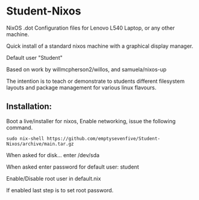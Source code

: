 # Student-Nixos
NixOS .dot Configuration files for Lenovo L540 Laptop, or any other machine.

Quick install of a standard nixos machine with a graphical display manager.

Default user "Student"

Based on work by willmcpherson2/willos, and samuela/nixos-up

The intention is to teach or demonstrate to students different filesystem layouts and package management for various linux flavours.

## Installation:

Boot a live/installer for nixos, 
Enable networking,
issue the following command.


```
sudo nix-shell https://github.com/emptysevenfive/Student-Nixos/archive/main.tar.gz
```

When asked for disk... enter /dev/sda

When asked enter password for default user: student

Enable/Disable root user in default.nix

If enabled last step is to set root password.

